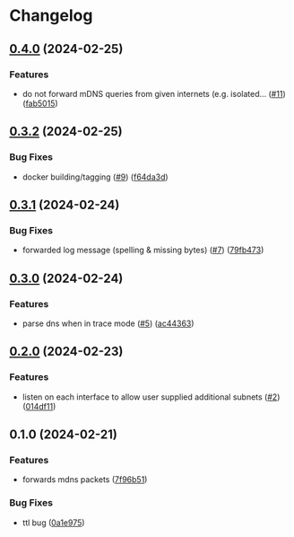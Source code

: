 # Changelog

## [0.4.0](https://github.com/Easen/rust-mdns-repeater/compare/v0.3.2...v0.4.0) (2024-02-25)


### Features

* do not forward mDNS queries from given internets (e.g. isolated… ([#11](https://github.com/Easen/rust-mdns-repeater/issues/11)) ([fab5015](https://github.com/Easen/rust-mdns-repeater/commit/fab5015582e71a322b6532452770f128709601d3))

## [0.3.2](https://github.com/Easen/rust-mdns-repeater/compare/v0.3.1...v0.3.2) (2024-02-25)


### Bug Fixes

* docker building/tagging ([#9](https://github.com/Easen/rust-mdns-repeater/issues/9)) ([f64da3d](https://github.com/Easen/rust-mdns-repeater/commit/f64da3d03fb767c8df6ca2ceb1c0b58ff39ddd94))

## [0.3.1](https://github.com/Easen/rust-mdns-repeater/compare/v0.3.0...v0.3.1) (2024-02-24)


### Bug Fixes

* forwarded log message (spelling & missing bytes) ([#7](https://github.com/Easen/rust-mdns-repeater/issues/7)) ([79fb473](https://github.com/Easen/rust-mdns-repeater/commit/79fb473d60025e9ec10bfcade11d305cbd413b4c))

## [0.3.0](https://github.com/Easen/rust-mdns-repeater/compare/v0.2.0...v0.3.0) (2024-02-24)


### Features

* parse dns when in trace mode ([#5](https://github.com/Easen/rust-mdns-repeater/issues/5)) ([ac44363](https://github.com/Easen/rust-mdns-repeater/commit/ac4436391dcb44843e27a7a58d1cc709fbe900bc))

## [0.2.0](https://github.com/Easen/rust-mdns-repeater/compare/v0.1.0...v0.2.0) (2024-02-23)


### Features

* listen on each interface to allow user supplied additional subnets ([#2](https://github.com/Easen/rust-mdns-repeater/issues/2)) ([014df11](https://github.com/Easen/rust-mdns-repeater/commit/014df1124f2a2ddbde8236a2f11da68b7d642095))

## 0.1.0 (2024-02-21)


### Features

* forwards mdns packets ([7f96b51](https://github.com/Easen/rust-mdns-repeater/commit/7f96b51816cbf60500c970f1bf6ca5fc40ae8dde))


### Bug Fixes

* ttl bug ([0a1e975](https://github.com/Easen/rust-mdns-repeater/commit/0a1e97541c482af9dc7520358cf5bf207813962b))
